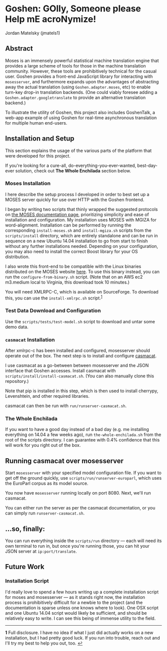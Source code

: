 # Goshen: GOlly, Someone please Help mE acroNymize!
Jordan Matelsky (jmatels1)

## Abstract
Moses is an immensely powerful statistical machine translation engine that provides a large scheme of tools for those in the machine translation community. However, these tools are prohibitively technical for the casual user. Goshen provides a front-end JavaScript library for interacting with `mosesserver`, and furthermore expands upon the advantages of abstracting away the actual translation (using `Goshen.adapter.moses`, etc) to enable turn-key drop-in translation backends. (One could viably foresee adding a `Goshen.adapter.googletranslate` to provide an alternative translation backend.)

To illustrate the utility of Goshen, this project also includes GoshenTalk, a web-app example of using Goshen for real-time asynchronous translation for multiple human end-users.

## Installation and Setup
This section explains the usage of the various parts of the platform that were developed for this project.

If you're looking for a cure-all, do-everything-you-ever-wanted, best-day-ever solution, check out **The Whole Enchilada** section below.

### Moses Installation
I here describe the setup process I developed in order to best set up a MOSES server quickly for use over HTTP with the Goshen frontend.

I began by writing two scripts that thinly wrapped the suggested protocols on [the MOSES documentation page](http://www.statmt.org/moses/?n=Development.GetStarted), prioritizing simplicity and ease of installation and configuration. My installation uses MOSES with MGIZA for word-alignment. Installation can be performed by running the corresponding `install-moses.sh` and `install-mgiza.sh` scripts from the `scripts/install` directory, which are entirely standalone and can be run in sequence on a new Ubuntu 14.04 installation to go from start to finish without any further installations needed. Depending on your configuration, you may also need to install the correct Boost library for your OS distribution.

I also wrote this front-end to be compatible with the Linux binaries distributed on the MOSES website [here](http://www.statmt.org/moses/RELEASE-3.0/binaries/linux-64bit/linux-64bit.tgz). To use this binary instead, you can run the `configure-from-binary.sh` script. (Note that on an AWS ec2 m3.medium local to Virginia, this download took 10 minutes.)

You will need XMLRPC-C, which is available on SourceForge. To download this, you can use the `install-xmlrpc.sh` script.<sup id="r-xmlrpc">[1](f-xmlrpc)</sup>

### Test Data Download and Configuration
Use the `scripts/tests/test-model.sh` script to download and untar some demo data.

### `casmacat` Installation
After xmlrpc-c has been installed and configured, mosesserver should operate out of the box. The next step is to install and configure [casmacat](https://github.com/casmacat/moses-mt-server/tree/master/python_server).

I use casmacat as a go-between between mosesserver and the JSON interface that Goshen accesses. Install casmacat with `scripts/install/install-casmacat.sh`. (You can also manually clone this repository.)

Note that pip is installed in this step, which is then used to install cherrypy, Levenshtein, and other required libraries.

casmacat can then be run with `run/runserver-casmacat.sh`.

### The Whole Enchilada
If you want to have a good day instead of a bad day (e.g. me installing everything on 14.04 a few weeks ago), run `the-whole-enchilada.sh` from the root of the scripts directory. I can guarantee with 0.4% confidence that this will work for you right out of the box.

## Running casmacat over mosesserver
Start `mosesserver` with your specified model configuration file. If you want to get off the ground quickly, use `scripts/run/runserver-europarl`, which uses the EuroParl corpus as its model source.

You now have `mosesserver` running locally on port 8080. Next, we'll run casmacat.

You can either run the server as per the casmacat documentation, or you can simply run `runserver-casmacat.sh`.

## ...so, finally:
You can run everything inside the `scripts/run` directory — each will need its own terminal to run in, but once you're running those, you can hit your JSON server at `ip:port/translate`.


## Future Work

### Installation Script
I'd really love to spend a few hours writing up a complete installation script for moses and mosesserver — as it stands right now, the installation process is prohibitively difficult for a newbie to the project (and the documentation is sparse unless one knows where to look). One OSX script and one Ubuntu 14.04 script would likely be sufficient, and should be relatively easy to write. I can see this being of immense utility to the field.


-----

<b id="f-xmlrpc">1</b> Full disclosure. I have no idea if what I just did actually works on a new installation, but I had pretty good luck. If you run into trouble, reach out and I'll try my best to help you out, too. [↩](#"r-xmlrpc")
